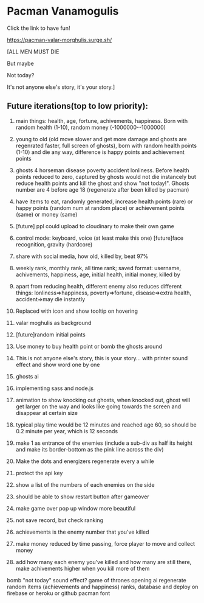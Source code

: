 # Pacman Vanamogulis
Click the link to have fun!

https://pacman-valar-morghulis.surge.sh/

[ALL MEN MUST DIE

But maybe

Not today?

It's not anyone else's story, it's your story.]


## Future iterations(top to low priority):

1. main things: health, age, fortune, achivements, happiness. Born with random health (1-10), random money (-1000000--1000000)
2. young to old (old move slower and get more damage and ghosts are regenrated faster, full screen of ghosts), born with random health points (1-10) and die any way, difference is happy points and achievement points
2. ghosts 4 horseman disease poverty accident lonliness. Before health points reduced to zero, captured by ghosts would not die instancely but reduce health points and kill the ghost and show "not today!". Ghosts number are 4 before age 18 (regenerate after been killed by pacman)
3. have items to eat, randomly generated, increase health points (rare) or happy points (random num at random place) or achievement points (same) or money (same)
4. [future] ppl could upload to cloudinary to make their own game
5. control mode: keyboard, voice (at least make this one)
   [future]face recognition, gravity (hardcore)
6. share with social media, how old, killed by, beat 97%
7. weekly rank, monthly rank, all time rank; saved format:
username, achivements, happiness, age, initial health, initial money, killed by
8. apart from reducing health, different enemy also reduces different things: lonliness=>happiness, poverty=>fortune, disease=>extra health, accident=>may die instantly 
9. Replaced with icon and show tooltip on hovering
10. valar moghulis as background
11. [future]random initial points
12. Use money to buy health point or bomb the ghosts around
13. This is not anyone else's story, this is your story... with printer sound effect and show word one by one
14. ghosts ai
15. implementing sass and node.js
16. animation to show knocking out ghosts, when knocked out, ghost will get larger on the way and looks like going towards the screen and disappear at certain size

17. typical play time would be 12 minutes and reached age 60, so should be 0.2 minute per year, which is 12 seconds

18. make 1 as entrance of the enemies (include a sub-div as half its height and make its border-bottom as the pink line across the div)

19. Make the dots and energizers regenerate every a while

20. protect the api key

21. show a list of the numbers of each enemies on the side

22. should be able to show restart button after gameover

23. make game over pop up window more beautiful

24. not save record, but check ranking

25. achievements is the enemy number that you've killed

26. make money reduced by time passing, force player to move and collect money

27. add how many each enemy you've killed and how many are still there, make achivements higher when you kill more of them

bomb
"not today" sound effect?
game of thrones opening
ai
regenerate random items (achievements and happiness)
ranks, database and deploy on firebase or heroku or github
pacman font

